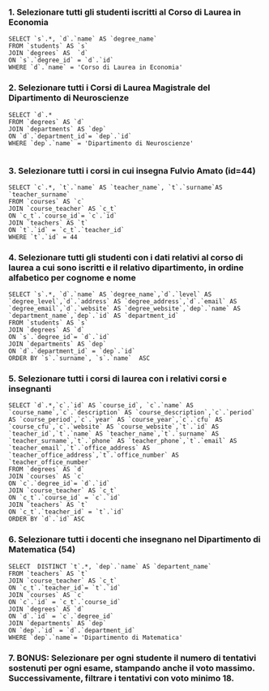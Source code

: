 ### 1. Selezionare tutti gli studenti iscritti al Corso di Laurea in Economia
```
SELECT `s`.*, `d`.`name` AS `degree_name`
FROM `students` AS `s`
JOIN `degrees` AS  `d`
ON `s`.`degree_id` = `d`.`id`
WHERE `d`.`name` = 'Corso di Laurea in Economia'

```


### 2. Selezionare tutti i Corsi di Laurea Magistrale del Dipartimento di Neuroscienze
```
SELECT `d`.*
FROM `degrees` AS `d`
JOIN `departments` AS `dep`
ON `d`.`department_id`= `dep`.`id`
WHERE `dep`.`name` = 'Dipartimento di Neuroscienze'


```
### 3. Selezionare tutti i corsi in cui insegna Fulvio Amato (id=44)

```
SELECT `c`.*, `t`.`name` AS `teacher_name`, `t`.`surname`AS `teacher_surname`
FROM `courses` AS `c`
JOIN `course_teacher` AS `c_t`
ON `c_t`.`course_id`= `c`.`id`
JOIN `teachers` AS `t`
ON `t`.`id` = `c_t`.`teacher_id`
WHERE `t`.`id` = 44
```



### 4. Selezionare tutti gli studenti con i dati relativi al corso di laurea a cui sono iscritti e il relativo dipartimento, in ordine alfabetico per cognome e nome
```
SELECT `s`.*, `d`.`name` AS `degree_name`,`d`.`level` AS `degree_level`,`d`.`address` AS `degree_address`,`d`.`email` AS `degree_email`,`d`.`website` AS `degree_website`,`dep`.`name` AS `department_name`,`dep`.`id` AS `department_id`
FROM `students` AS `s`
JOIN `degrees` AS `d`
ON `s`.`degree_id`= `d`.`id`
JOIN `departments` AS `dep`
ON `d`.`department_id` = `dep`.`id`
ORDER BY `s`.`surname`, `s`.`name`  ASC
```

### 5. Selezionare tutti i corsi di laurea con i relativi corsi e insegnanti

```
SELECT `d`.*,`c`.`id` AS `course_id`, `c`.`name` AS `course_name`,`c`.`description` AS `course_description`,`c`.`period` AS `course_period`,`c`.`year` AS `course_year`,`c`.`cfu` AS `course_cfu`,`c`.`website` AS `course_website`,`t`.`id` AS `teacher_id`,`t`.`name` AS `teacher_name`,`t`.`surname` AS `teacher_surname`,`t`.`phone` AS `teacher_phone`,`t`.`email` AS `teacher_email`,`t`.`office_address` AS `teacher_office_address`,`t`.`office_number` AS `teacher_office_number`
FROM `degrees` AS `d`
JOIN `courses` AS `c`
ON `c`.`degree_id`= `d`.`id`
JOIN `course_teacher` AS `c_t`
ON `c_t`.`course_id` = `c`.`id`
JOIN `teachers` AS `t`
ON `c_t`.`teacher_id` = `t`.`id`
ORDER BY `d`.`id` ASC
```

### 6. Selezionare tutti i docenti che insegnano nel Dipartimento di Matematica (54)

```
SELECT  DISTINCT `t`.*, `dep`.`name` AS `departent_name`
FROM `teachers` AS `t`
JOIN `course_teacher` AS `c_t`
ON `c_t`.`teacher_id`= `t`.`id`
JOIN `courses` AS `c`
ON `c`.`id` = `c_t`.`course_id`
JOIN `degrees` AS `d`
ON `d`.`id` = `c`.`degree_id`
JOIN `departments` AS `dep`
ON `dep`.`id` = `d`.`department_id`
WHERE `dep`.`name`= 'Dipartimento di Matematica'
```





### 7. BONUS: Selezionare per ogni studente il numero di tentativi sostenuti per ogni esame, stampando anche il voto massimo. Successivamente, filtrare i tentativi con  voto minimo 18.
```


```